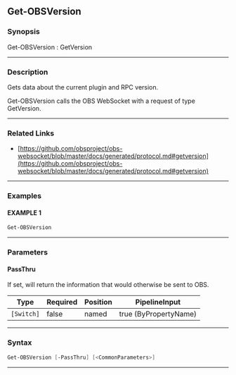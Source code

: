 Get-OBSVersion
--------------
### Synopsis
Get-OBSVersion : GetVersion

---
### Description

Gets data about the current plugin and RPC version.


Get-OBSVersion calls the OBS WebSocket with a request of type GetVersion.

---
### Related Links
* [https://github.com/obsproject/obs-websocket/blob/master/docs/generated/protocol.md#getversion](https://github.com/obsproject/obs-websocket/blob/master/docs/generated/protocol.md#getversion)



---
### Examples
#### EXAMPLE 1
```PowerShell
Get-OBSVersion
```

---
### Parameters
#### **PassThru**

If set, will return the information that would otherwise be sent to OBS.






|Type      |Required|Position|PipelineInput        |
|----------|--------|--------|---------------------|
|`[Switch]`|false   |named   |true (ByPropertyName)|



---
### Syntax
```PowerShell
Get-OBSVersion [-PassThru] [<CommonParameters>]
```
---
